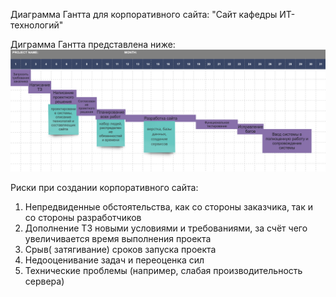 Диаграмма Гантта для корпоративного сайта: "Сайт кафедры ИТ-технологий"

Диграмма Гантта представлена ниже:
![alt text](https://github.com/ctel-prj-mng/1-gantt-60218-Kseniaveh/blob/master/plan.jpg)

Риски при создании корпоративного сайта: 
1. Непредвиденные обстоятельства, как со стороны заказчика, так и со стороны разработчиков 
2. Дополнение ТЗ новыми условиями и требованиями, за счёт чего увеличивается время выполнения проекта
3. Срыв( затягивание) сроков запуска проекта 
4. Недооценивание задач и переоценка сил
5. Технические проблемы (например, слабая производительность сервера)
